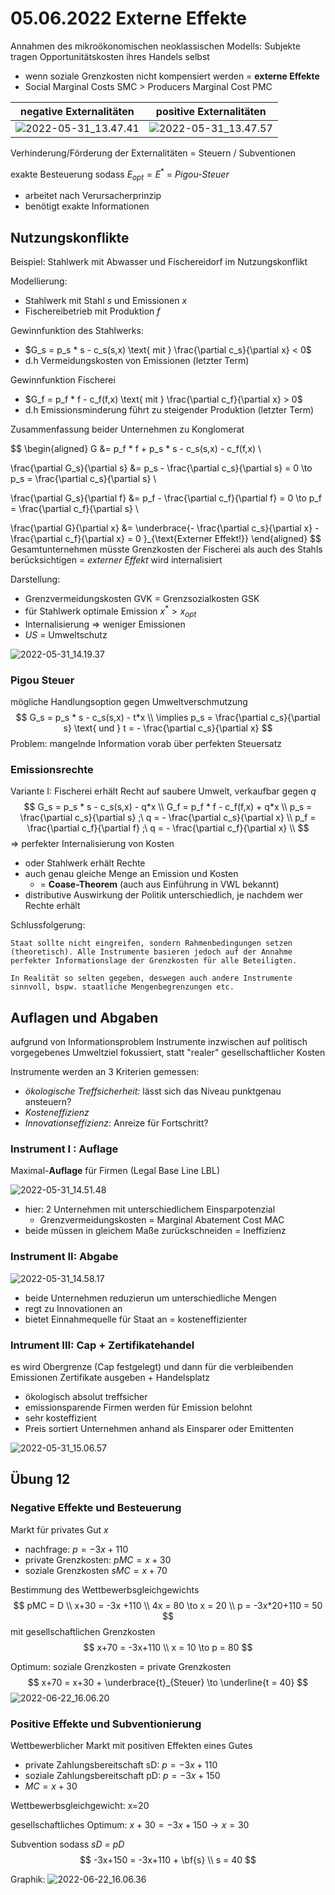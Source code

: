 # 05.06.2022 Externe Effekte

Annahmen des mikroökonomischen neoklassischen Modells: Subjekte tragen Opportunitätskosten ihres Handels selbst

- wenn soziale Grenzkosten nicht kompensiert werden = **externe Effekte**
- Social Marginal Costs SMC > Producers Marginal Cost PMC

| negative Externalitäten                                   | positive Externalitäten                                   |
| --------------------------------------------------------- | --------------------------------------------------------- |
| ![2022-05-31_13.47.41](../images/2022-05-31_13.47.41.jpg) | ![2022-05-31_13.47.57](../images/2022-05-31_13.47.57.jpg) |

Verhinderung/Förderung der Externalitäten = Steuern / Subventionen

exakte Besteuerung sodass $E_{opt} = E^*$ = *Pigou-Steuer* 

- arbeitet nach Verursacherprinzip
- benötigt exakte Informationen



## Nutzungskonflikte

Beispiel: Stahlwerk mit Abwasser und Fischereidorf im Nutzungskonflikt

Modellierung:

- Stahlwerk mit Stahl *s* und Emissionen *x*
- Fischereibetrieb mit Produktion *f*



Gewinnfunktion des Stahlwerks:

- $G_s = p_s * s - c_s(s,x) \text{ mit } \frac{\partial c_s}{\partial x} < 0$
- d.h Vermeidungskosten von Emissionen (letzter Term)

Gewinnfunktion Fischerei

- $G_f = p_f * f - c_f(f,x) \text{ mit } \frac{\partial c_f}{\partial x} > 0$
- d.h Emissionsminderung führt zu steigender Produktion (letzter Term)

Zusammenfassung beider Unternehmen zu Konglomerat

$$
\begin{aligned}
G &= p_f * f + p_s * s - c_s(s,x) - c_f(f,x) \\

\frac{\partial G_s}{\partial s} &= p_s - \frac{\partial c_s}{\partial s} = 0 \to p_s = \frac{\partial c_s}{\partial s} \\

\frac{\partial G_s}{\partial f} &= p_f - \frac{\partial c_f}{\partial f} = 0 \to p_f = \frac{\partial c_f}{\partial s} \\

\frac{\partial G}{\partial x} &= \underbrace{- \frac{\partial c_s}{\partial x} - \frac{\partial c_f}{\partial x} = 0
}_{\text{Externer Effekt!}}
\end{aligned}
$$
Gesamtunternehmen müsste Grenzkosten der Fischerei als auch des Stahls berücksichtigen = *externer Effekt* wird internalisiert

Darstellung: 

- Grenzvermeidungskosten GVK = Grenzsozialkosten GSK
- für Stahlwerk optimale Emission $x^* > x_{opt}$
- Internalisierung => weniger Emissionen
- *US* = Umweltschutz

![2022-05-31_14.19.37](../images/2022-05-31_14.19.37.jpg)



### Pigou Steuer

mögliche Handlungsoption gegen Umweltverschmutzung
$$
G_s = p_s * s - c_s(s,x) - t*x \\
\implies p_s = \frac{\partial c_s}{\partial s} \text{ und } t =  - \frac{\partial c_s}{\partial x}
$$
Problem: mangelnde Information vorab über perfekten Steuersatz

### Emissionsrechte

Variante I: Fischerei erhält Recht auf saubere Umwelt, verkaufbar gegen *q*
$$
G_s = p_s * s - c_s(s,x) - q*x \\
G_f = p_f * f - c_f(f,x) + q*x \\ 
p_s = \frac{\partial c_s}{\partial s} ;\ q = - \frac{\partial c_s}{\partial x} \\
p_f = \frac{\partial c_f}{\partial f} ;\ q = - \frac{\partial c_f}{\partial x} \\
$$
=> perfekter Internalisierung von Kosten

- oder Stahlwerk erhält Rechte
- auch genau gleiche Menge an Emission und Kosten
    - = **Coase-Theorem** (auch aus Einführung in VWL bekannt)
- distributive Auswirkung der Politik unterschiedlich, je nachdem wer Rechte erhält

Schlussfolgerung:

```
Staat sollte nicht eingreifen, sondern Rahmenbedingungen setzen (theoretisch). Alle Instrumente basieren jedoch auf der Annahme perfekter Informationslage der Grenzkosten für alle Beteiligten.

In Realität so selten gegeben, deswegen auch andere Instrumente sinnvoll, bspw. staatliche Mengenbegrenzungen etc.
```

## Auflagen und Abgaben

aufgrund von Informationsproblem Instrumente inzwischen auf politisch vorgegebenes Umweltziel fokussiert, statt "realer" gesellschaftlicher Kosten

Instrumente werden an 3 Kriterien gemessen:

- *ökologische Treffsicherheit:* lässt sich das Niveau punktgenau ansteuern?
- *Kosteneffizienz*
- *Innovationseffizienz*: Anreize für Fortschritt?



### Instrument I : Auflage

Maximal-**Auflage** für Firmen (Legal Base Line LBL)

![2022-05-31_14.51.48](../images/2022-05-31_14.51.48.jpg)

- hier: 2 Unternehmen mit unterschiedlichem Einsparpotenzial
    - Grenzvermeidungskosten = Marginal Abatement Cost MAC
- beide müssen in gleichem Maße zurückschneiden = Ineffizienz

### Instrument II: Abgabe

![2022-05-31_14.58.17](../images/2022-05-31_14.58.17.jpg)

- beide Unternehmen reduzierun um unterschiedliche Mengen
- regt zu Innovationen an
- bietet Einnahmequelle für Staat an = kosteneffizienter

### Intrument III: Cap + Zertifikatehandel

es wird Obergrenze (Cap festgelegt) und dann für die verbleibenden Emissionen Zertifikate  ausgeben + Handelsplatz

- ökologisch absolut treffsicher
- emissionsparende Firmen werden für Emission belohnt
- sehr kosteffizient
- Preis sortiert Unternehmen anhand als Einsparer oder Emittenten

![2022-05-31_15.06.57](../images/2022-05-31_15.06.57.jpg)





## Übung 12

### Negative Effekte und Besteuerung

Markt für privates Gut *x*

- nachfrage: $p = -3x+110$
- private Grenzkosten: $pMC = x+30$
- soziale Grenzkosten $sMC = x+70$

Bestimmung des Wettbewerbsgleichgewichts
$$
pMC = D \\
x+30 = -3x +110 \\
4x = 80 \to x = 20 \\
p = -3x*20+110 = 50
$$
mit gesellschaftlichen Grenzkosten
$$
x+70 = -3x+110 \\
x = 10 \to p = 80
$$

Optimum: soziale Grenzkosten = private Grenzkosten
$$
x+70 = x+30 + \underbrace{t}_{Steuer} \to \underline{t = 40}
$$
![2022-06-22_16.06.20](../images/2022-06-22_16.06.20.jpg)

### Positive Effekte und Subventionierung

Wettbewerblicher Markt mit positiven Effekten eines Gutes

- private Zahlungsbereitschaft sD: $p = -3x+110$
- soziale Zahlungsbereitschaft pD: $p = -3x+150$
- $MC = x+30$

Wettbewerbsgleichgewicht: x=20

gesellschaftliches Optimum: $x+30 = -3x+150 \to x = 30$

Subvention sodass *sD = pD*
$$
-3x+150 = -3x+110 + \bf{s} \\
s = 40
$$

Graphik: ![2022-06-22_16.06.36](../images/2022-06-22_16.06.36.jpg)

